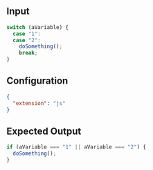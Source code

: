 
## Input
```javascript input
switch (aVariable) {
  case "1":
  case "2":
    doSomething();
    break;
}
```

## Configuration
```json configuration
{
  "extension": "js"
}
```

## Expected Output
```javascript expected output
if (aVariable === "1" || aVariable === "2") {
  doSomething();
}
```
